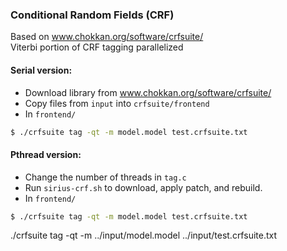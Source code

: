 ### Conditional Random Fields (CRF)

Based on www.chokkan.org/software/crfsuite/  
Viterbi portion of CRF tagging parallelized  

#### Serial version:
- Download library from www.chokkan.org/software/crfsuite/
- Copy files from `input` into `crfsuite/frontend`
- In `frontend/`
```bash 
$ ./crfsuite tag -qt -m model.model test.crfsuite.txt  
```

#### Pthread version:
- Change the number of threads in `tag.c`
- Run `sirius-crf.sh` to download, apply patch, and rebuild.
- In `frontend/`
```bash 
$ ./crfsuite tag -qt -m model.model test.crfsuite.txt  
```
./crfsuite tag -qt -m ../input/model.model ../input/test.crfsuite.txt
